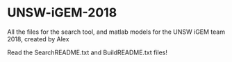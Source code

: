 # UNSW-iGEM-2018
All the files for the search tool, and matlab models for the UNSW iGEM team 2018, created by Alex

Read the SearchREADME.txt and BuildREADME.txt files!

